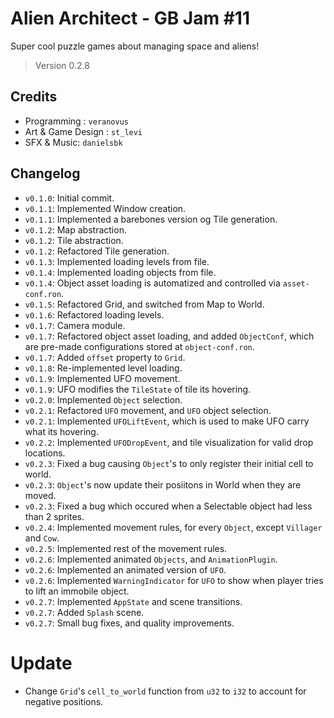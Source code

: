 # Alien Architect - GB Jam #11

Super cool puzzle games about managing space and aliens!

> Version 0.2.8

## Credits

- Programming : `veranovus`
- Art & Game Design : `st_levi`
- SFX & Music: `danielsbk`

## Changelog

- `v0.1.0`: Initial commit.
- `v0.1.1`: Implemented Window creation.
- `v0.1.1`: Implemented a barebones version og Tile generation.
- `v0.1.2`: Map abstraction.
- `v0.1.2`: Tile abstraction.
- `v0.1.2`: Refactored Tile generation.
- `v0.1.3`: Implemented loading levels from file.
- `v0.1.4`: Implemented loading objects from file.
- `v0.1.4`: Object asset loading is automatized and controlled via `asset-conf.ron`.
- `v0.1.5`: Refactored Grid, and switched from Map to World.
- `v0.1.6`: Refactored loading levels.
- `v0.1.7`: Camera module.
- `v0.1.7`: Refactored object asset loading, and added `ObjectConf`, which are pre-made configurations stored
  at `object-conf.ron`.
- `v0.1.7`: Added `offset` property to `Grid`.
- `v0.1.8`: Re-implemented level loading.
- `v0.1.9`: Implemented UFO movement.
- `v0.1.9`: UFO modifies the `TileState` of tile its hovering.
- `v0.2.0`: Implemented `Object` selection.
- `v0.2.1`: Refactored `UFO` movement, and `UFO` object selection.
- `v0.2.1`: Implemented `UFOLiftEvent`, which is used to make UFO carry what its hovering.
- `v0.2.2`: Implemented `UFODropEvent`, and tile visualization for valid drop locations.
- `v0.2.3`: Fixed a bug causing `Object`'s to only register their initial cell to world.
- `v0.2.3`: `Object`'s now update their posiitons in World when they are moved.
- `v0.2.3`: Fixed a bug which occured when a Selectable object had less than 2 sprites.
- `v0.2.4`: Implemented movement rules, for every `Object`, except `Villager` and `Cow`.
- `v0.2.5`: Implemented rest of the movement rules.
- `v0.2.6`: Implemented animated `Objects`, and `AnimationPlugin`.
- `v0.2.6`: Implemented an animated version of `UFO`.
- `v0.2.6`: Implemented `WarningIndicator` for `UFO` to show when player tries to lift an immobile object.
- `v0.2.7`: Implemented `AppState` and scene transitions.
- `v0.2.7`: Added `Splash` scene.
- `v0.2.7`: Small bug fixes, and quality improvements.

# Update

- Change `Grid`'s `cell_to_world` function from `u32` to `i32` to account for negative positions.

